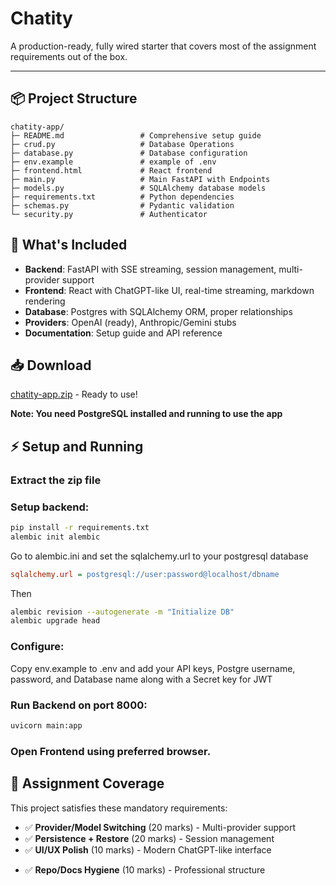 ﻿# Chatity

A production-ready, fully wired starter that covers most of the assignment requirements out of the box.

---

## 📦 Project Structure

```
chatity-app/
├─ README.md                 # Comprehensive setup guide
├─ crud.py                   # Database Operations
├─ database.py               # Database configuration
├─ env.example               # example of .env
├─ frontend.html             # React frontend
├─ main.py                   # Main FastAPI with Endpoints
├─ models.py                 # SQLAlchemy database models
├─ requirements.txt          # Python dependencies
├─ schemas.py                # Pydantic validation
└─ security.py               # Authenticator
```
## 🚀 What's Included

- **Backend**: FastAPI with SSE streaming, session management, multi-provider support
- **Frontend**: React with ChatGPT-like UI, real-time streaming, markdown rendering
- **Database**: Postgres with SQLAlchemy ORM, proper relationships
- **Providers**: OpenAI (ready), Anthropic/Gemini stubs
- **Documentation**: Setup guide and API reference

## 📥 Download

[chatity-app.zip](https://github.com/AbdulMuizz789/AIAgenteZSCM/archive/refs/heads/main.zip) - Ready to use!

**Note: You need PostgreSQL installed and running to use the app**
## ⚡ Setup and Running

### Extract the zip file

### Setup backend: 
```bash
pip install -r requirements.txt
alembic init alembic
```
Go to alembic.ini and set the sqlalchemy.url to your postgresql database
```ini
sqlalchemy.url = postgresql://user:password@localhost/dbname
```
Then
```bash
alembic revision --autogenerate -m "Initialize DB"
alembic upgrade head
```
### Configure: 
Copy env.example to .env and add your API keys, Postgre username, password, and Database name along with a Secret key for JWT
### Run Backend on port 8000: 
```bash
uvicorn main:app
```
### Open Frontend using preferred browser.

## 🎯 Assignment Coverage

This project satisfies these mandatory requirements: 
<!-- - ✅ **SSE Streaming** (30 marks) - Real-time token-by-token responses  -->
- ✅ **Provider/Model Switching** (20 marks) - Multi-provider support 
- ✅ **Persistence + Restore** (20 marks) - Session management 
- ✅ **UI/UX Polish** (10 marks) - Modern ChatGPT-like interface 
<!-- - ✅ **Error Handling + Limits** (10 marks) - Rate limiting, token caps  -->
- ✅ **Repo/Docs Hygiene** (10 marks) - Professional structure


